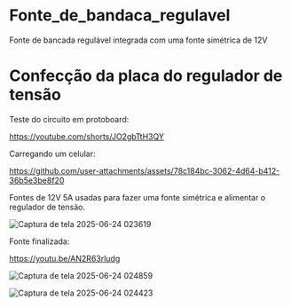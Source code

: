 # Fonte_de_bandaca_regulavel
Fonte de bancada regulável integrada com uma fonte simétrica de 12V

# Confecção da placa do regulador de tensão

Teste do circuito em protoboard:

https://youtube.com/shorts/JO2gbTtH3QY

Carregando um celular:

https://github.com/user-attachments/assets/78c184bc-3062-4d64-b412-36b5e3be8f20

Fontes de 12V 5A usadas para fazer uma fonte simétrica e alimentar o regulador de tensão.

![Captura de tela 2025-06-24 023619](https://github.com/user-attachments/assets/9a23d878-40dd-4d18-b6af-24b31860a0d9)

Fonte finalizada:

https://youtu.be/AN2R63rludg

![Captura de tela 2025-06-24 024859](https://github.com/user-attachments/assets/f1b692bb-93d0-4c2f-9211-752b1ef0a51c)


![Captura de tela 2025-06-24 024423](https://github.com/user-attachments/assets/04fae1da-6770-4d75-916d-72d0c93626cb)

